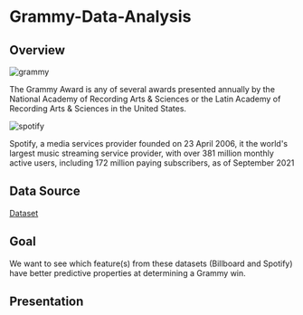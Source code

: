 # Grammy-Data-Analysis

## Overview




![grammy](https://user-images.githubusercontent.com/89357104/147999701-7bff0808-24c4-4b3f-bc69-c5eb029b7c14.jpeg)

The Grammy Award is any of several awards presented annually by the National Academy of Recording Arts & Sciences or the Latin Academy of Recording Arts & Sciences in the United States.


![spotify](https://user-images.githubusercontent.com/89357104/147999820-7eac0382-2b34-476b-818e-85ff8c85c78f.jpeg)

Spotify, a media services provider founded on 23 April 2006, it the world's largest music streaming service provider, with over 381 million monthly active users, including 172 million paying subscribers, as of September 2021



## Data Source
[Dataset](https://www.kaggle.com/danield2255/data-on-songs-from-billboard-19992019)

## Goal
We want to see which feature(s) from these datasets (Billboard and Spotify) have better predictive properties at determining a Grammy win.

## Presentation
